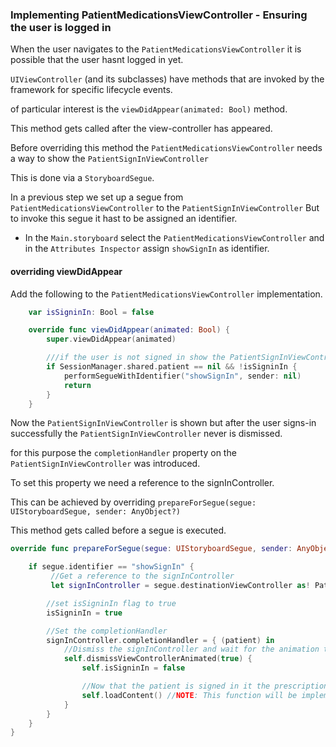 ### Implementing PatientMedicationsViewController - Ensuring the user is logged in

When the user navigates to the `PatientMedicationsViewController` it is possible that the user hasnt logged in yet.


`UIViewController` (and its subclasses) have methods that are invoked by the framework for specific lifecycle events.

of particular interest is the `viewDidAppear(animated: Bool)` method.

This method gets called after the view-controller has appeared.


Before overriding this method the `PatientMedicationsViewController` needs a way to show the `PatientSignInViewController`

This is done via a `StoryboardSegue`.

In a previous step we set up a segue from `PatientMedicationsViewController` to the `PatientSignInViewController`
But to invoke this segue it hast to be assigned an identifier.

- In the `Main.storyboard` select the `PatientMedicationsViewController` and in the `Attributes Inspector` assign `showSignIn` as identifier.

#### overriding viewDidAppear

Add the following to the `PatientMedicationsViewController` implementation.
```swift
    var isSigninIn: Bool = false

    override func viewDidAppear(animated: Bool) {
        super.viewDidAppear(animated)

        ///if the user is not signed in show the PatientSignInViewController
        if SessionManager.shared.patient == nil && !isSigninIn {
            performSegueWithIdentifier("showSignIn", sender: nil)
            return
        }
    }
```

Now the `PatientSignInViewController` is shown but after the user signs-in successfully the `PatientSignInViewController` never is dismissed.

for this purpose the `completionHandler` property on the `PatientSignInViewController` was introduced.

To set this property we need a reference to the signInController.

This can be achieved by overriding `prepareForSegue(segue: UIStoryboardSegue, sender: AnyObject?)`

This method gets called before a segue is executed.
```swift
override func prepareForSegue(segue: UIStoryboardSegue, sender: AnyObject?) {

    if segue.identifier == "showSignIn" {
         //Get a reference to the signInController
         let signInController = segue.destinationViewController as! PatientSignInViewController

        //set isSigninIn flag to true
        isSigninIn = true

        //Set the completionHandler
        signInController.completionHandler = { (patient) in
            //Dismiss the signInController and wait for the animation to finish
            self.dismissViewControllerAnimated(true) {
                self.isSigninIn = false

                //Now that the patient is signed in it the prescriptions can be loaded
                self.loadContent() //NOTE: This function will be implemented later
            }
        }
    }
}
```

